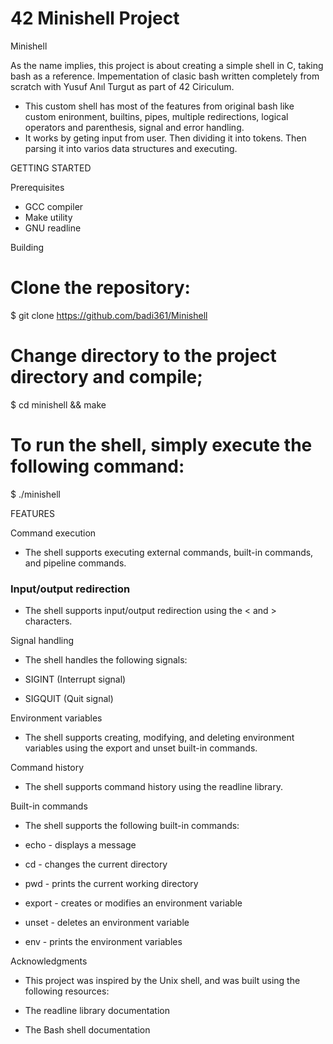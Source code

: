 # 42 Minishell Project

Minishell

As the name implies, this project is about creating a simple shell in C, taking bash as a reference. Impementation of clasic bash written completely from scratch with Yusuf Anıl Turgut as part of 42 Ciriculum.

  * This custom shell has most of the features from original bash like custom enironment, builtins, pipes, multiple redirections, logical operators and parenthesis, signal and error      handling.
  * It works by geting input from user. Then dividing it into tokens. Then parsing it into varios data structures and executing.

GETTING STARTED

Prerequisites
  * GCC compiler
  * Make utility
  * GNU readline

Building
# Clone the repository:
$ git clone https://github.com/badi361/Minishell

# Change directory to the project directory and compile;
$ cd minishell && make

# To run the shell, simply execute the following command:
$ ./minishell

FEATURES

Command execution
  * The shell supports executing external commands, built-in commands, and pipeline commands.

### Input/output redirection
  * The shell supports input/output redirection using the < and > characters.

Signal handling
  * The shell handles the following signals:

  * SIGINT (Interrupt signal)
  * SIGQUIT (Quit signal)

Environment variables
  * The shell supports creating, modifying, and deleting environment variables using the export and unset built-in commands.

Command history
  * The shell supports command history using the readline library.

Built-in commands
  * The shell supports the following built-in commands:

  * echo - displays a message
  * cd - changes the current directory
  * pwd - prints the current working directory
  * export - creates or modifies an environment variable
  * unset - deletes an environment variable
  * env - prints the environment variables

Acknowledgments
  * This project was inspired by the Unix shell, and was built using the following resources:

  * The readline library documentation
  * The Bash shell documentation
